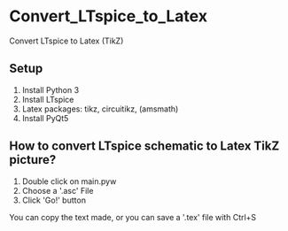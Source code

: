 # Convert_LTspice_to_Latex
Convert LTspice to Latex (TikZ)

## Setup
1. Install Python 3
2. Install LTspice
3. Latex packages: tikz, circuitikz, (amsmath)
4. Install PyQt5
 
## How to convert LTspice schematic to Latex TikZ picture?
1. Double click on main.pyw
2. Choose a '.asc' File
3. Click 'Go!' button

You can copy the text made, or you can save a '.tex' file with Ctrl+S
